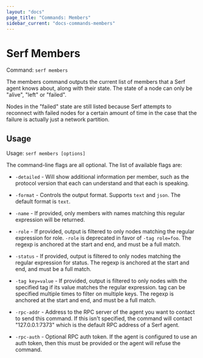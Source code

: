 ```yaml
---
layout: "docs"
page_title: "Commands: Members"
sidebar_current: "docs-commands-members"
---
```


# Serf Members

Command: `serf members`

The members command outputs the current list of members that a Serf
agent knows about, along with their state. The state of a node can only
be "alive", "left" or "failed".

Nodes in the "failed" state are still listed because Serf attempts to
reconnect with failed nodes for a certain amount of time in the case
that the failure is actually just a network partition.

## Usage

Usage: `serf members [options]`

The command-line flags are all optional. The list of available flags are:

* `-detailed` - Will show additional information per member, such as the
  protocol version that each can understand and that each is speaking.

* `-format` - Controls the output format. Supports `text` and `json`.
  The default format is `text`.

* `-name` - If provided, only members with names matching this regular
  expression will be returned.

* `-role` - If provided, output is filtered to only nodes matching
  the regular expression for role. `-role` is deprecated in favor of
  `-tag role=foo`. The regexp is anchored at the start and end,
  and must be a full match.

* `-status` - If provided, output is filtered to only nodes matching
  the regular expression for status. The regexp is anchored at the start
  and end, and must be a full match.

* `-tag key=value` - If provided, output is filtered to only nodes with the specified
  tag if its value matches the regular expression. tag can be specified
  multiple times to filter on multiple keys. The regexp is anchored at the start
  and end, and must be a full match.

* `-rpc-addr` - Address to the RPC server of the agent you want to contact
  to send this command. If this isn't specified, the command will contact
  "127.0.0.1:7373" which is the default RPC address of a Serf agent.

* `-rpc-auth` - Optional RPC auth token. If the agent is configured to use
  an auth token, then this must be provided or the agent will refuse the
  command.

